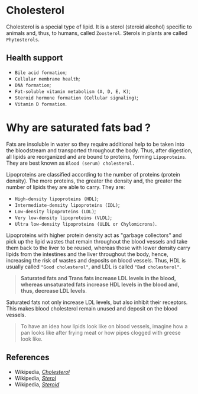 # Cholesterol
Cholesterol is a special type of lipid. It is a sterol (steroid alcohol) specific to animals and, thus, to humans, called `Zoosterol`. Sterols in plants are called `Phytosterols`. 

## Health support
- `Bile acid formation`;
- `Cellular membrane health`;
- `DNA formation`;
- `Fat-soluble vitamin metabolism (A, D, E, K)`;
- `Steroid hormone formation (Cellular signaling)`;
- `Vitamin D formation`.


# Why are saturated fats bad ?
Fats are insoluble in water so they require additional help to be taken into the bloodstream and transported throughout the body. Thus, after digestion, all lipids are reorganized and are bound to proteins, forming `Lipoproteins`. They are best known as `Blood (serum) cholesterol.`

Lipoproteins are classified according to the number of proteins (protein density). The more proteins, the greater the density and, the greater the number of lipids they are able to carry. They are:
- `High-density lipoproteins (HDL)`;
- `Intermediate-density lipoproteins (IDL)`;
- `Low-density lipoproteins (LDL)`; 
- `Very low-density lipoproteins (VLDL)`;
- `Ultra low-density lipoproteins (ULDL or Chylomicrons)`.

Lipoproteins with higher protein density act as "garbage collectors" and pick up the lipid wastes that remain throughout the blood vessels and take them back to the liver to be reused, whereas those with lower density carry lipids from the intestines and the liver throughout the body, hence, increasing the risk of wastes and deposits on blood vessels. Thus, HDL is usually called `"Good cholesterol"`, and LDL is called `"Bad cholesterol"`.

> __Saturated fats and Trans fats increase LDL levels in the blood, whereas unsaturated fats increase HDL levels in the blood and, thus, decrease LDL levels__.

Saturated fats not only increase LDL levels, but also inhibit their receptors. This makes blood cholesterol remain unused and deposit on the blood vessels.

> To have an idea how lipids look like on blood vessels, imagine how a pan looks like after frying meat or how pipes clogged with greese look like.

## References
- Wikipedia, [_Cholesterol_](https://en.wikipedia.org/wiki/Cholesterol)
- Wikipedia, [_Sterol_](https://en.wikipedia.org/wiki/Sterol)
- Wikipedia, [_Steroid_](https://en.wikipedia.org/wiki/Steroid)